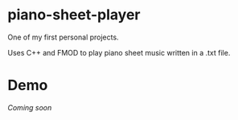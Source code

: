 # piano-sheet-player
One of my first personal projects.

Uses C++ and FMOD to play piano sheet music written in a .txt file.

# Demo
*Coming soon*
